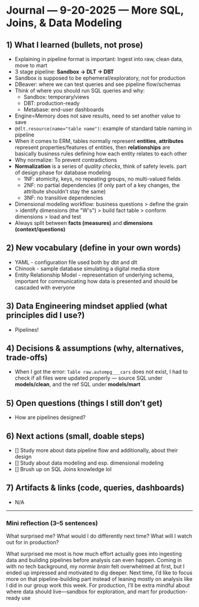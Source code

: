 # Journal — 9-20-2025 — More SQL, Joins, & Data Modeling


## 1) What I learned (bullets, not prose)
- Explaining in pipeline format is important: Ingest into raw, clean data, move to mart
- 3 stage pipeline: **Sandbox → DLT → DBT**
- Sandbox is supposed to be ephemeral/exploratory, not for production
- DBeaver: where we can test queries and see pipeline flow/schemas
- Think of where you should run SQL queries and why:
    - Sandbox: temporary/views
    - DBT: production-ready
    - Metabase: end-user dashboards
- Engine=Memory does not save results, need to set another value to save
- `@dlt.resource(name="table name")`: example of standard table naming in pipeline
- When it comes to ERM, tables normally represent **entities**, **attributes** represent properties/features of entities, then **relationships** are basically business rules defining how each entity relates to each other
- Why normalize: To prevent contradictions
- **Normalization** is a series of *quality checks*, think of safety levels. part of design phase for database modeling
    - 1NF: atomicity, keys, no repeating groups, no multi-valued fields
    - 2NF: no partial dependencies (if only part of a key changes, the attribute shouldn’t stay the same)
    - 3NF: no transitive dependencies
- Dimensional modeling workflow: business questions > define the grain > identify dimensions (the "W's") > build fact table > conform dimensions > load and test
- Always split between **facts (measures)** and **dimensions (context/questions)**

## 2) New vocabulary (define in your own words)
- YAML - configuration file used both by dbt and dlt
- Chinook - sample database simulating a digital media store 
- Entity Relationship Model - representation of underlying schema, important for communicating how data is presented and should be cascaded with everyone

## 3) Data Engineering mindset applied (what principles did I use?)
- Pipelines! 

## 4) Decisions & assumptions (why, alternatives, trade-offs)
- When I got the error: `Table raw.autompg___cars` does not exist, I had to check if all files were updated properly — source SQL under **models/clean**, and the ref SQL under **models/mart**

## 5) Open questions (things I still don’t get)
- How are pipelines designed?

## 6) Next actions (small, doable steps)
- [] Study more about data pipeline flow and additionally, about their design
- [] Study about data modeling and esp. dimensional modeling
- [] Brush up on SQL Joins knowledge lol

## 7) Artifacts & links (code, queries, dashboards)
- N/A

---

### Mini reflection (3–5 sentences)
What surprised me? What would I do differently next time? What will I watch out for in production?

What surprised me most is how much effort actually goes into ingesting data and building pipelines before analysis can even happen. Coming in with no tech background, my *normie brain* felt overwhelmed at first, but I ended up impressed and motivated to dig deeper. Next time, I’d like to focus more on that pipeline-building part instead of leaning mostly on analysis like I did in our group work this week. For production, I’ll be extra mindful about where data should live—sandbox for exploration, and mart for production-ready use
